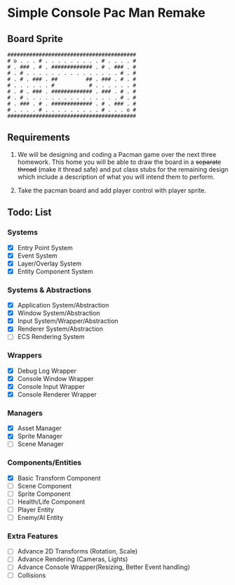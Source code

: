 # Simple Console Pac Man Remake

## Board Sprite

```
#########################################
# o . . . # . . . . . . . . . # . . . . #
# . ### . # . ############# . # . ### . #
# . # . . . . . . . . . . . . . . . # . #
# . # . ### . ##         ## . ### . # . #
# . . . . . . #           # . . . . . . #
# . # . ### . ############# . ### . # . #
# . # . . . . . . . . . . . . . . . # . #
# . ### . # . ############# . # . ### . #
# . . . . # . . . . . . . . . # . . . o #
#########################################
```

## Requirements

1. We will be designing and coding a Pacman game over the next three homework. This home you will be able to draw the board in a ~~separate thread~~ (make it thread safe) and put class stubs for the remaining design which include a description of what you will intend them to perform.

2. Take the pacman board and add player control with player sprite.

## Todo: List

### Systems
- [x] Entry Point System
- [x] Event System
- [x] Layer/Overlay System
- [x] Entity Component System

### Systems & Abstractions
- [x] Application System/Abstraction
- [x] Window System/Abstraction
- [x] Input System/Wrapper/Abstraction
- [x] Renderer System/Abstraction
- [ ] ECS Rendering System

### Wrappers
- [x] Debug Log Wrapper
- [x] Console Window Wrapper
- [x] Console Input Wrapper
- [x] Console Renderer Wrapper

### Managers
- [x] Asset Manager
- [x] Sprite Manager
- [ ] Scene Manager

### Components/Entities
- [x] Basic Transform Component
- [ ] Scene Component
- [ ] Sprite Component
- [ ] Health/Life Component
- [ ] Player Entity
- [ ] Enemy/AI Entity

### Extra Features
- [ ] Advance 2D Transforms (Rotation, Scale)
- [ ] Advance Rendering (Cameras, Lights)
- [ ] Advance Console Wrapper(Resizing, Better Event handling)
- [ ] Collisions